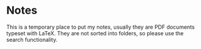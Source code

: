 # Notes
This is a temporary place to put my notes, usually they are PDF documents typeset with LaTeX. They are not sorted into folders, so please use the search functionality.
